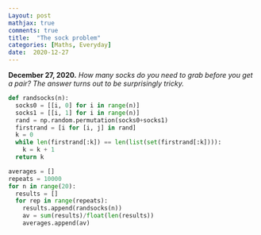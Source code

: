 ```yaml
---
Layout: post
mathjax: true
comments: true
title:  "The sock problem"
categories: [Maths, Everyday]
date:  2020-12-27
---
```


**December 27, 2020.** *How many socks do you need to grab before you
  get a pair? The answer turns out to be surprisingly tricky.*

```python
def randsocks(n):
  socks0 = [[i, 0] for i in range(n)]
  socks1 = [[i, 1] for i in range(n)]
  rand = np.random.permutation(socks0+socks1)
  firstrand = [i for [i, j] in rand]
  k = 0
  while len(firstrand[:k]) == len(list(set(firstrand[:k]))):
    k = k + 1
  return k

averages = []
repeats = 10000
for n in range(20):
  results = []
  for rep in range(repeats):
    results.append(randsocks(n))
	av = sum(results)/float(len(results))
	averages.append(av)
```
